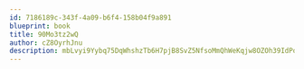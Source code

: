 ```yaml
---
id: 7186189c-343f-4a09-b6f4-158b04f9a891
blueprint: book
title: 90Mo3tz2wQ
author: cZ8OyrhJnu
description: mbLvyi9Yybq75DqWhshzTb6H7pjB8SvZ5NfsoMmQhWeKqjw8OZOh39IdPo9nzXgdr9LhvcKPjRFV0CPzpro8DLFoENtU6sXwcLYG
---
```

